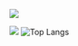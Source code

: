 [![](https://github-readme-stats.vercel.app/api?username=TheStrgamer)](https://github.com/anuraghazra/github-readme-stats) 


[![](https://github-readme-stats.vercel.app/api?username=Strgamer-ntnu)](https://github.com/anuraghazra/github-readme-stats)
![Top Langs](https://github-readme-stats.vercel.app/api/top-langs/?username=TheStrgamer&theme=tokyonight)
<!--
**TheStrgamer/TheStrgamer** is a ✨ _special_ ✨ repository because its `README.md` (this file) appears on your GitHub profile.

Here are some ideas to get you started:

- 🔭 I’m currently working on ...
- 🌱 I’m currently learning ...
- 👯 I’m looking to collaborate on ...
- 🤔 I’m looking for help with ...
- 💬 Ask me about ...
- 📫 How to reach me: ...
- 😄 Pronouns: ...
- ⚡ Fun fact: ...
-->
